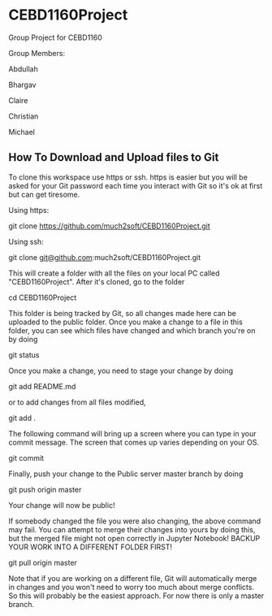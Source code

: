 # CEBD1160Project
Group Project for CEBD1160

Group Members:

Abdullah

Bhargav

Claire

Christian

Michael

## How To Download and Upload files to Git

To clone this workspace use https or ssh.  https is easier but you will be asked for your
Git password each time you interact with Git so it's ok at first but can get tiresome.

Using https:

  git clone https://github.com/much2soft/CEBD1160Project.git

Using ssh:

  git clone git@github.com:much2soft/CEBD1160Project.git

This will create a folder with all the files on your local PC called "CEBD1160Project".  After it's cloned, go to the folder

  cd CEBD1160Project

This folder is being tracked by Git, so all changes made here can be uploaded to
the public folder.  Once you make a change to a file in this folder, you can see which files
have changed and which branch you're on by doing

  git status

Once you make a change, you need to stage your change by doing

  git add README.md

or to add changes from all files modified,

  git add .

The following command will bring up a screen where you can type in your commit message.
The screen that comes up varies depending on your OS.

  git commit

Finally, push your change to the Public server master branch by doing

  git push origin master

Your change will now be public!

If somebody changed the file you were also changing, the above command may fail.
You can attempt to merge their changes into yours by doing this, but the merged file
might not open correctly in Jupyter Notebook!
BACKUP YOUR WORK INTO A DIFFERENT FOLDER FIRST!

  git pull origin master

Note that if you are working on a different file, Git will automatically merge in changes and you
won't need to worry too much about merge conflicts.  So this will probably be the easiest approach.
For now there is only a master branch.

